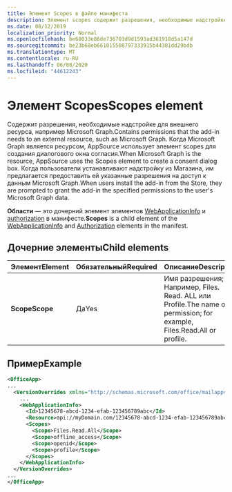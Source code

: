 ```yaml
---
title: Элемент Scopes в файле манифеста
description: Элемент scopes содержит разрешения, необходимые надстройке для подключения к внешнему ресурсу.
ms.date: 08/12/2019
localization_priority: Normal
ms.openlocfilehash: be68033e86de736703d9d1593ad361918d5a147d
ms.sourcegitcommit: be23b68eb661015508797333915b44381dd29bdb
ms.translationtype: MT
ms.contentlocale: ru-RU
ms.lasthandoff: 06/08/2020
ms.locfileid: "44612243"
---
```

# <a name="scopes-element"></a><span data-ttu-id="acf6d-103">Элемент Scopes</span><span class="sxs-lookup"><span data-stu-id="acf6d-103">Scopes element</span></span>

<span data-ttu-id="acf6d-104">Содержит разрешения, необходимые надстройке для внешнего ресурса, например Microsoft Graph.</span><span class="sxs-lookup"><span data-stu-id="acf6d-104">Contains permissions that the add-in needs to an external resource, such as Microsoft Graph.</span></span> <span data-ttu-id="acf6d-105">Когда Microsoft Graph является ресурсом, AppSource использует элемент scopes для создания диалогового окна согласия.</span><span class="sxs-lookup"><span data-stu-id="acf6d-105">When Microsoft Graph is the resource, AppSource uses the Scopes element to create a consent dialog box.</span></span> <span data-ttu-id="acf6d-106">Когда пользователи устанавливают надстройку из Магазина, им предлагается предоставить ей указанные разрешения на доступ к данным Microsoft Graph.</span><span class="sxs-lookup"><span data-stu-id="acf6d-106">When users install the add-in from the Store, they are prompted to grant the add-in the specified permissions to the user's Microsoft Graph data.</span></span>

<span data-ttu-id="acf6d-107">**Области** — это дочерний элемент элементов [WebApplicationInfo](webapplicationinfo.md) и [authorization](authorization.md) в манифесте.</span><span class="sxs-lookup"><span data-stu-id="acf6d-107">**Scopes** is a child element of the [WebApplicationInfo](webapplicationinfo.md) and [Authorization](authorization.md) elements in the manifest.</span></span>

## <a name="child-elements"></a><span data-ttu-id="acf6d-108">Дочерние элементы</span><span class="sxs-lookup"><span data-stu-id="acf6d-108">Child elements</span></span>

|  <span data-ttu-id="acf6d-109">Элемент</span><span class="sxs-lookup"><span data-stu-id="acf6d-109">Element</span></span> |  <span data-ttu-id="acf6d-110">Обязательный</span><span class="sxs-lookup"><span data-stu-id="acf6d-110">Required</span></span>  |  <span data-ttu-id="acf6d-111">Описание</span><span class="sxs-lookup"><span data-stu-id="acf6d-111">Description</span></span>  |
|:-----|:-----|:-----|
|  <span data-ttu-id="acf6d-112">**Scope**</span><span class="sxs-lookup"><span data-stu-id="acf6d-112">**Scope**</span></span>                |  <span data-ttu-id="acf6d-113">Да</span><span class="sxs-lookup"><span data-stu-id="acf6d-113">Yes</span></span>     |   <span data-ttu-id="acf6d-114">Имя разрешения; Например, Files. Read. ALL или Profile.</span><span class="sxs-lookup"><span data-stu-id="acf6d-114">The name of a permission; for example, Files.Read.All or profile.</span></span> |

## <a name="example"></a><span data-ttu-id="acf6d-115">Пример</span><span class="sxs-lookup"><span data-stu-id="acf6d-115">Example</span></span>

```xml
<OfficeApp>
...
  <VersionOverrides xmlns="http://schemas.microsoft.com/office/mailappversionoverrides" xsi:type="VersionOverridesV1_0">
    ...
    <WebApplicationInfo>
      <Id>12345678-abcd-1234-efab-123456789abc</Id>
      <Resource>api://myDomain.com/12345678-abcd-1234-efab-123456789abc<Resource>
      <Scopes>
        <Scope>Files.Read.All</Scope>
        <Scope>offline_access</Scope>
        <Scope>openid</Scope>
        <Scope>profile</Scope>
      </Scopes>
    </WebApplicationInfo>
  </VersionOverrides>
...
</OfficeApp>
```
